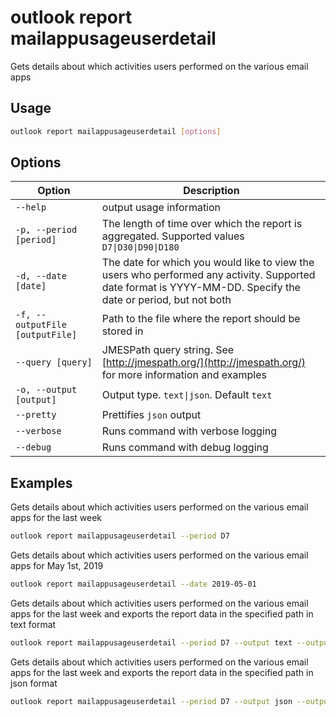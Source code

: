 # outlook report mailappusageuserdetail

Gets details about which activities users performed on the various email apps

## Usage

```sh
outlook report mailappusageuserdetail [options]
```

## Options

Option|Description
------|-----------
`--help`|output usage information
`-p, --period [period]`|The length of time over which the report is aggregated. Supported values `D7\|D30\|D90\|D180`
`-d, --date [date]`|The date for which you would like to view the users who performed any activity. Supported date format is YYYY-MM-DD. Specify the date or period, but not both
`-f, --outputFile [outputFile]`|Path to the file where the report should be stored in
`--query [query]`|JMESPath query string. See [http://jmespath.org/](http://jmespath.org/) for more information and examples
`-o, --output [output]`|Output type. `text\|json`. Default `text`
`--pretty`|Prettifies `json` output
`--verbose`|Runs command with verbose logging
`--debug`|Runs command with debug logging

## Examples

Gets details about which activities users performed on the various email apps for the last week

```sh
outlook report mailappusageuserdetail --period D7
```

Gets details about which activities users performed on the various email apps for May 1st, 2019

```sh
outlook report mailappusageuserdetail --date 2019-05-01
```

Gets details about which activities users performed on the various email apps for the last week and exports the report data in the specified path in text format

```sh
outlook report mailappusageuserdetail --period D7 --output text --outputFile "mailappusageuserdetail.txt"
```

Gets details about which activities users performed on the various email apps for the last week and exports the report data in the specified path in json format

```sh
outlook report mailappusageuserdetail --period D7 --output json --outputFile "mailappusageuserdetail.json"
```
